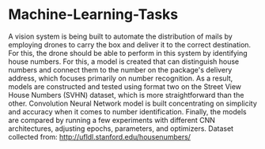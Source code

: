 # Machine-Learning-Tasks
A vision system is being built to automate the distribution of mails by employing drones to carry the box and deliver it to the correct destination.  For this, the drone should be able to perform in this system by identifying house numbers. For this, a model is created that can distinguish house numbers and connect them to the number on the package's delivery address, which focuses primarily on number recognition. As a result, models are constructed and tested using format two on the Street View House Numbers (SVHN) dataset, which is more straightforward than the other. Convolution Neural Network model is built concentrating on simplicity and accuracy when it comes to number identification. Finally, the models are compared by running a few experiments with different CNN architectures, adjusting epochs, parameters, and optimizers.
Dataset collected from: http://ufldl.stanford.edu/housenumbers/
